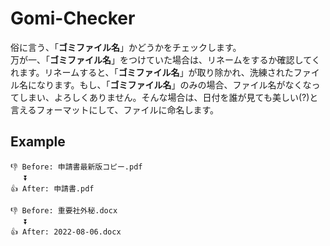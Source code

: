 # Gomi-Checker
俗に言う、「**ゴミファイル名**」かどうかをチェックします。<br>
万が一、「**ゴミファイル名**」をつけていた場合は、リネームをするか確認してくれます。リネームすると、「**ゴミファイル名**」が取り除かれ、洗練されたファイル名になります。もし、「**ゴミファイル名**」のみの場合、ファイル名がなくなってしまい、よろしくありません。そんな場合は、日付を誰が見ても美しい(?)と言えるフォーマットにして、ファイルに命名します。

## Example
```
👎 Before: 申請書最新版コピー.pdf
   ⏬
👍 After: 申請書.pdf

👎 Before: 重要社外秘.docx
   ⏬
👍 After: 2022-08-06.docx
```
